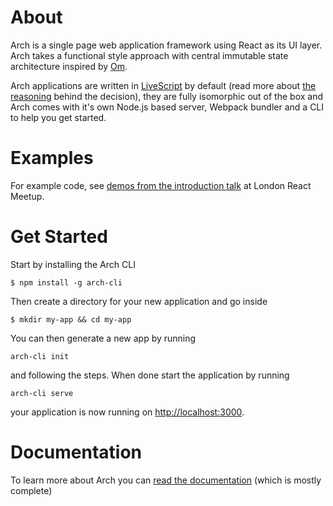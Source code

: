 # About
Arch is a single page web application framework using React as its UI layer. Arch takes a functional style approach with central immutable state architecture inspired by [Om](https://github.com/omcljs/om).

Arch applications are written in [LiveScript](http://livescript.net) by default (read more about [the reasoning](docs/07-livescript.md) behind the decision), they are fully isomorphic out of the box and Arch comes with it's own Node.js based server, Webpack bundler and a CLI to help you get started.

# Examples
For example code, see [demos from the introduction talk](http://github.com/charypar/arch-talk) at London React Meetup.

# Get Started
Start by installing the Arch CLI

```
$ npm install -g arch-cli
```

Then create a directory for your new application and go inside

```
$ mkdir my-app && cd my-app
```

You can then generate a new app by running

```
arch-cli init
```

and following the steps. When done start the application by running

```
arch-cli serve
```

your application is now running on [http://localhost:3000](http://localhost:3000).

# Documentation
To learn more about Arch you can [read the documentation](docs/) (which is mostly complete)
